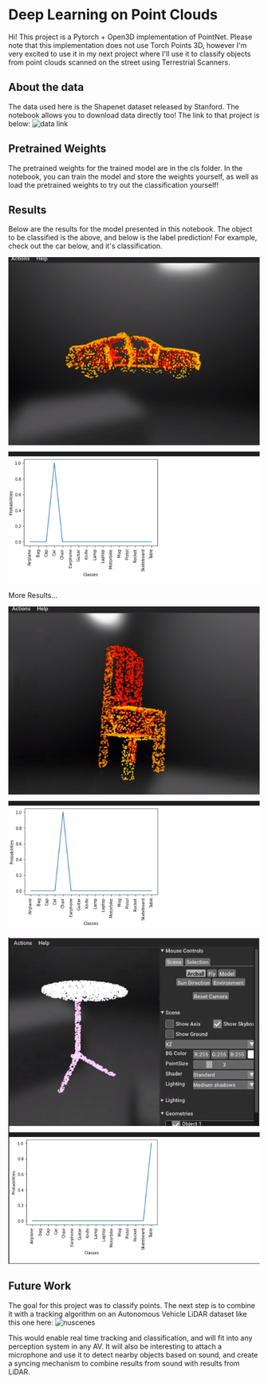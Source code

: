 # Deep Learning on Point Clouds

Hi! This project is a Pytorch + Open3D implementation of PointNet. Please note that this implementation does not use Torch Points 3D, however I'm very excited to use it in my next project where I'll use it to classify objects from point clouds scanned on the street using Terrestrial Scanners. 

## About the data

The data used here is the Shapenet dataset released by Stanford. The notebook allows you to download data directly too! The link to that project is below: 
![data link](https://shapenet.org/)

## Pretrained Weights

The pretrained weights for the trained model are in the cls folder. In the notebook, you can train the model and store the weights yourself, as well as load the pretrained weights to try out the classification yourself! 

## Results

Below are the results for the model presented in this notebook. The object to be classified is the above, and below is the label prediction! For example, check out the car below, and it's classification. 

![img1](images/car.png)

More Results...


![img2](images/chair.png)


![img3](images/table.png)

## Future Work

The goal for this project was to classify points. The next step is to combine it with a tracking algorithm on an Autonomous Vehicle LiDAR dataset like this one here: 
![nuscenes](https://www.nuscenes.org/nuscenes)

This would enable real time tracking and classification, and will fit into any perception system in any AV. It will also be interesting to attach a microphone and use it to detect nearby objects based on sound, and create a syncing mechanism to combine results from sound with results from LiDAR. 
